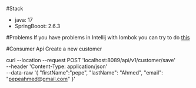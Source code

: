 #Stack
- java: 17
- SpringBooot: 2.6.3

#Problems
If you have problems in Intellij with lombok you can try to do [this](https://stackoverflow.com/questions/9424364/cant-compile-project-when-im-using-lombok-under-intellij-idea "this")

#Consumer Api
Create a new customer

curl --location --request POST 'localhost:8089/api/v1/customer/save' \
--header 'Content-Type: application/json' \
--data-raw '{
    "firstName":"pepe",
    "lastName": "Ahmed",
    "email": "pepeahmed@gmail.com"
}'
